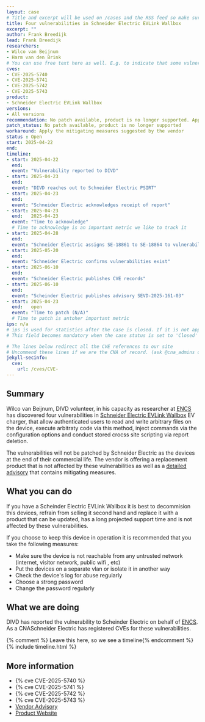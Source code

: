 ```yaml
---
layout: case
# Title and excerpt will be used on /cases and the RSS feed so make sure they reflect the case well
title: Four vulnerabilities in Schneider Electric EVLink Wallbox
excerpt: ""
author: Frank Breedijk
lead: Frank Breedijk
researchers:
- Wilco van Beijnum
- Harm van den Brink
# You can use free text here as well. E.g. to indicate that some vulnerabilities don't have CVEs assigned (yet). But, given that we discovered that you should always be able to get a CVE id from @cna_admins on Slack
cves:
- CVE-2025-5740
- CVE-2025-5741
- CVE-2025-5742
- CVE-2025-5743
product: 
- Schneider Electric EVLink Wallbox
versions: 
- All versions
recommendation: No patch available, product is no longer supported. Apply mitigating measures
patch_status: No patch available, product is no longer supported
workaround: Apply the mitigating measures suggested by the vendor
status : Open
start: 2025-04-22
end: 
timeline:
- start: 2025-04-22
  end:
  event: "Vulnerability reported to DIVD"
- start: 2025-04-23
  end:
  event: "DIVD reaches out to Schneider Electric PSIRT"
- start: 2025-04-23
  end:
  event: "Schneider Electric acknowledges receipt of report"
- start: 2025-04-23
  end:   2025-04-23
  event: "Time to acknowledge"
  # Time to acknowledge is an important metric we like to track it
- start: 2025-04-28
  end:
  event: "Schneider Electric assigns SE-18861 to SE-18864 to vulnerabilities"
- start: 2025-05-20
  end:
  event: "Schneider Electric confirms vulnerabilities exist"
- start: 2025-06-10
  end:
  event: "Schneider Electric publishes CVE records"
- start: 2025-06-10
  end:
  event: "Scheinder Electric publishes advisory SEVD-2025-161-03"
- start: 2025-04-23
  end:   open
  event: "Time to patch (N/A)"
  # Time to patch is antoher important metric
ips: n/a
# ips is used for statistics after the case is closed. If it is not applicable, you can set IPs to n/a (e.g. stolen credentials)
# This field becomes mandatory when the case status is set to 'Closed'

# The lines below redirect all the CVE references to our site
# Uncommend these lines if we are the CNA of record. (ask @cna_admins on Slack if you don't know)
jekyll-secinfo:
  cve:
    url: /cves/CVE-
---
```

## Summary

Wilco van Beijnum, DIVD volunteer, in his capacity as researcher at [ENCS](https://encs.eu/) has discovered four vulnerabilities in [Schneider Electric EVLink Wallbox](https://www.se.com/nl/nl/product-range/62395-evlink-wallbox/#products) EV charger, that allow authenticated users to read and write arbitrary files on the device, execute arbitraty code via this method, inject commands via the configuration options and conduct stored crocss site scripting via report deletion.

The vulnerabilities will not be patched by Schneider Electric as the devices at the end of their commercial life. The vendor is offering a replacement product that is not affected by these vulnerabilities as well as a [detailed advisory](https://download.schneider-electric.com/files?p_Doc_Ref=SEVD-2025-161-03&p_enDocType=Security+and+Safety+Notice&p_File_Name=SEVD-2025-161-03.pdf) that contains mitigating measures.

## What you can do

If you have a Scheinder Electric EVLink Wallbox it is best to decommision this devices, refrain from selling it second hand and replace it with a product that can be updated, has a long projected support time and is not affected by these vulnerabilities.

If you choose to keep this device in operation it is recommended that you take the following measures:
* Make sure the device is not reachable from any untrusted network (internet, visitor network, public wifi , etc)
* Put the devices on a separate vlan or isolate it in another way
* Check the device's log for abuse regularly
* Choose a strong password
* Change the password regularly

## What we are doing

DIVD has reported the vulnerability to Scheinder Electric on behalf of [ENCS](https://encs.eu). As a CNASchneider Electric has registered CVEs for these vulnerabilities.

{% comment %}  Leave this here, so we see a timeline{% endcomment %}
{% include timeline.html %}


## More information
* {% cve CVE-2025-5740 %}
* {% cve CVE-2025-5741 %}
* {% cve CVE-2025-5742 %}
* {% cve CVE-2025-5743 %}
* [Vendor Advisory](https://download.schneider-electric.com/files?p_Doc_Ref=SEVD-2025-161-03&p_enDocType=Security+and+Safety+Notice&p_File_Name=SEVD-2025-161-03.pdf)
* [Product Website](https://www.se.com/in/en/product-range/62395-evlink-wallbox/#products)